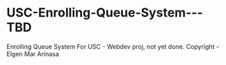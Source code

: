 # USC-Enrolling-Queue-System---TBD
Enrolling Queue System For USC - Webdev proj, not yet done. Copyright - Elgen Mar Arinasa
